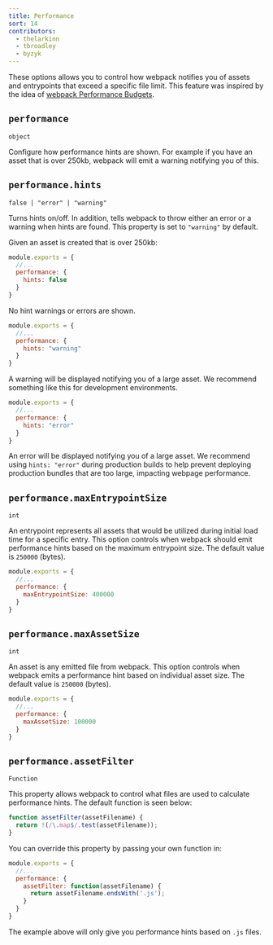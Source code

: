 ```yaml
---
title: Performance
sort: 14
contributors:
  - thelarkinn
  - tbroadley
  - byzyk
---
```


These options allows you to control how webpack notifies you of assets and entrypoints that exceed a specific file limit.
This feature was inspired by the idea of [webpack Performance Budgets](https://github.com/webpack/webpack/issues/3216).

## `performance`

`object`

Configure how performance hints are shown. For example if you have an asset that is over 250kb, webpack will emit a warning notifying you of this.


## `performance.hints`

`false | "error" | "warning"`

Turns hints on/off. In addition, tells webpack to throw either an error or a warning when hints are found. This property is set to `"warning"` by default.

Given an asset is created that is over 250kb:

```js
module.exports = {
  //...
  performance: {
    hints: false
  }
}
```

No hint warnings or errors are shown.

```js
module.exports = {
  //...
  performance: {
    hints: "warning"
  }
}
```

A warning will be displayed notifying you of a large asset. We recommend something like this for development environments.

```js
module.exports = {
  //...
  performance: {
    hints: "error"
  }
}
```

An error will be displayed notifying you of a large asset. We recommend using `hints: "error"` during production builds to help prevent deploying production bundles that are too large, impacting webpage performance.

## `performance.maxEntrypointSize`

`int`

An entrypoint represents all assets that would be utilized during initial load time for a specific entry. This option controls when webpack should emit performance hints based on the maximum entrypoint size. The default value is `250000` (bytes).

```js
module.exports = {
  //...
  performance: {
    maxEntrypointSize: 400000
  }
}
```

## `performance.maxAssetSize`

`int`

An asset is any emitted file from webpack. This option controls when webpack emits a performance hint based on individual asset size. The default value is `250000` (bytes).


```js
module.exports = {
  //...
  performance: {
    maxAssetSize: 100000
  }
}
```

## `performance.assetFilter`

`Function`

This property allows webpack to control what files are used to calculate performance hints. The default function is seen below:

```js
function assetFilter(assetFilename) {
  return !(/\.map$/.test(assetFilename));
}
```

You can override this property by passing your own function in:

```js
module.exports = {
  //...
  performance: {
    assetFilter: function(assetFilename) {
      return assetFilename.endsWith('.js');
    }
  }
}
```

The example above will only give you performance hints based on `.js` files.
